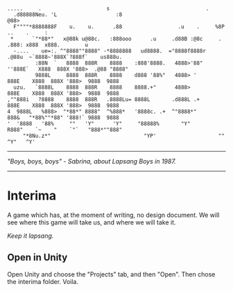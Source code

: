 ```
.....     .                     s                               .
  .d88888Neu. 'L                   :8                              @88>
  F""""*8888888F    u.    u.      .88                  .u    .     %8P      ..    .     :
 *      `"*88*"   x@88k u@88c.   :888ooo      .u     .d88B :@8c     .     .888: x888  x888.        u
  -....    ue=:. ^"8888""8888" -*8888888   ud8888.  ="8888f8888r  .@88u  ~`8888~'888X`?888f`    us888u.
         :88N  `   8888  888R    8888    :888'8888.   4888>'88"  ''888E`   X888  888X '888>  .@88 "8888"  
         9888L     8888  888R    8888    d888 '88%"   4888> '      888E    X888  888X '888>  9888  9888 
  uzu.   `8888L    8888  888R    8888    8888.+"      4888>        888E    X888  888X '888>  9888  9888 
,""888i   ?8888    8888  888R   .8888Lu= 8888L       .d888L .+     888E    X888  888X '888>  9888  9888 
4  9888L   %888>  "*88*" 8888"  ^%888*   '8888c. .+  ^"8888*"      888&   "*88%""*88" '888!` 9888  9888 
'  '8888   '88%     ""   'Y"      'Y"     "88888%       "Y"        R888"    `~    "    `"`   "888*""888"
     "*8Nu.z*"                              "YP'                    ""                        ^Y"   ^Y'
```

--- 


_"Boys, boys, boys" - Sabrina, about Lapsang Boys in 1987._ 

---

# Interima

A game which has, at the moment of writing, no design document. We will see where this game will take us, and where we will take it.

_Keep it lapsang._

## Open in Unity

Open Unity and choose the "Projects" tab, and then "Open". Then chose the interima folder. Voila.

